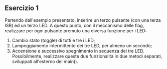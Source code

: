## Esercizio 1

Partendo dall'esempio presentato, inserire un terzo pulsante (con una terza ISR) ed un terzo LED. A questo punto, con il meccanismo delle flag, realizzare per ogni pulsante premuto una diversa funzione per i LED:
1. Cambio stato (toggle) di tutti e tre i LED;
2. Lampeggiamento intermittente dei tre LED, per almeno un secondo;
3. Accensione e successivo spegnimento in sequenza dei tre LED.
Possibilmente, realizzare queste due funzionalità in due metodi separati, sviluppati all'esterno del main().
